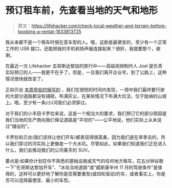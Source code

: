# 预订租车前，先查看当地的天气和地形

> 原文：<https://lifehacker.com/check-local-weather-and-terrain-before-booking-a-rental-1833813725>

我从来都不是一个租车时很在意车型的人。哦，这款是最便宜的，至少有一个正常工作的 USB 接口，还能把我的手机和扬声器连接起来？很好，我就要那个，谢谢。



在最近一次 Lifehacker 去哥斯达黎加的旅行中——高级视频制作人 Joel 是负责实际预订的人——我更不在乎了。但是，一旦我们离开企业号，到了公路上，这种情况很快就改变了。

正如贝丝 [本周早些时候写的](https://lifehacker.com/how-to-drive-on-rough-roads-1833741594) ，我们在很短的时间内发现，一周中我们最终要行驶的大部分道路都没有铺砌，布满灰尘，在某些情况下布满大坑洼，位于陡峭的山坡上。哦，至少有一条(小)河我们必须穿过。

对于我们的小丰田卡罗拉来说，这是一个相当大的要求，我们预订它的部分原因是我们当地的生产商向我们保证道路是“平坦的”——公平地说，他们实际上从未说过“铺设的”。

卡罗拉和贝丝(我们坚持让他们开车)都表现得很英勇，因为我们是在旱季去的，所以我们穿过的河实际上更像是一个大水坑。尽管如此，如果我们知道我们正在进入什么，我们会推动我们的公司春天的 SUV。

要点是:如果你计划在你不熟悉的基础设施或天气的任何地方租车，花五分钟谷歌一下“在哥斯达黎加开车”、“冰岛当地道路”或“威斯康辛州 11 月的驾驶条件”是值得的，这样可以更好地了解你是否需要重型(或四轮驱动)的车，或者事实上，你是否可以选择最便宜、最小的车型。